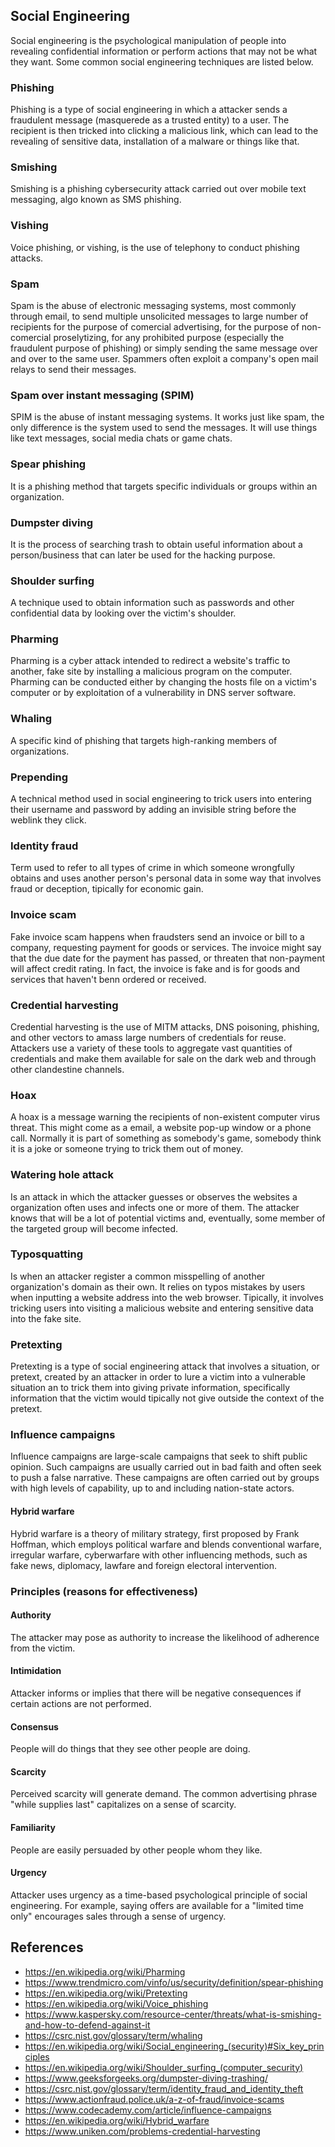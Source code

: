 ## Social Engineering
Social engineering is the psychological manipulation of people into revealing confidential information or perform actions that may not be what they want. Some common social engineering techniques are listed below.

### Phishing
Phishing is a type of social engineering in which a attacker sends a fraudulent message (masquerede as a trusted entity) to a user. The recipient is then tricked into clicking a malicious link, which can lead to the revealing of sensitive data, installation of a malware or things like that.
### Smishing
Smishing is a phishing cybersecurity attack carried out over mobile text messaging, algo known as SMS phishing.
### Vishing
Voice phishing, or vishing, is the use of telephony to conduct phishing attacks.

### Spam
Spam is the abuse of electronic messaging systems, most commonly through email, to send multiple unsolicited messages to large number of recipients for the purpose of comercial advertising, for the purpose of non-comercial proselytizing, for any prohibited purpose (especially the fraudulent purpose of phishing) or simply sending the same message over and over to the same user. Spammers often exploit a company's open mail relays to send their messages.

### Spam over instant messaging (SPIM)
SPIM is the abuse of instant messaging systems. It works just like spam, the only difference is the system used to send the messages. It will use things like text messages, social media chats or game chats.

### Spear phishing
It is a phishing method that targets specific individuals or groups within an organization.

### Dumpster diving
It is the process of searching trash to obtain useful information about a person/business that can later be used for the hacking purpose.

### Shoulder surfing
A technique used to obtain information such as passwords and other confidential data by looking over the victim's shoulder.

### Pharming
Pharming is a cyber attack intended to redirect a website's traffic to another, fake site by installing a malicious program on the computer. Pharming can be conducted either by changing the hosts file on a victim's computer or by exploitation of a vulnerability in DNS server software.
### Whaling
A specific kind of phishing that targets high-ranking members of organizations.
### Prepending
A technical method used in social engineering to trick users into entering their username and password by adding an invisible string before the weblink they click.
### Identity fraud
Term used to refer to all types of crime in which someone wrongfully obtains and uses another person's personal data in some way that involves fraud or deception, tipically for economic gain.

### Invoice scam
Fake invoice scam happens when fraudsters send an invoice or bill to a company, requesting payment for goods or services. The invoice might say that the due date for the payment has passed, or threaten that non-payment will affect credit rating. In fact, the invoice is fake and is for goods and services that haven't benn ordered or received.

### Credential harvesting
Credential harvesting is the use of MITM attacks, DNS poisoning, phishing, and other vectors to amass large numbers of credentials for reuse. Attackers use a variety of these tools to aggregate vast quantities of credentials and make them available for sale on the dark web and through other clandestine channels.

### Hoax
A hoax is a message warning the recipients of non-existent computer virus threat. This might come as a email, a website pop-up window or a phone call. Normally it is part of something as somebody's game, somebody think it is a joke or someone trying to trick them out of money.

### Watering hole attack
Is an attack in which the attacker guesses or observes the websites a organization often uses and infects one or more of them. The attacker knows that will be a lot of potential victims and, eventually, some member of the targeted group will become infected.

### Typosquatting
Is when an attacker register a common misspelling of another organization's domain as their own. It relies on typos mistakes by users when inputting a website address into the web browser. Tipically, it involves tricking users into visiting a malicious website and entering sensitive data into the fake site.

### Pretexting
Pretexting is a type of social engineering attack that involves a situation, or pretext, created by an attacker in order to lure a victim into a vulnerable situation an to trick them into giving private information, specifically information that the victim would tipically not give outside the context of the pretext.

### Influence campaigns
Influence campaigns are large-scale campaigns that seek to shift public opinion. Such campaigns are usually carried out in bad faith and often seek to push a false narrative. These campaigns are often carried out by groups with high levels of capability, up to and including nation-state actors.
#### Hybrid warfare
Hybrid warfare is a theory of military strategy, first proposed by Frank Hoffman, which employs political warfare and blends conventional warfare, irregular warfare, cyberwarfare with other influencing methods, such as fake news, diplomacy, lawfare and foreign electoral intervention.

### Principles (reasons for effectiveness)
#### Authority
The attacker may pose as authority to increase the likelihood of adherence from the victim.
#### Intimidation
Attacker informs or implies that there will be negative consequences if certain actions are not performed.
#### Consensus
People will do things that they see other people are doing.
#### Scarcity
Perceived scarcity will generate demand. The common advertising phrase "while supplies last" capitalizes on a sense of scarcity.
#### Familiarity
People are easily persuaded by other people whom they like.
#### Urgency
Attacker uses urgency as a time-based psychological principle of social engineering. For example, saying offers are available for a "limited time only" encourages sales through a sense of urgency. 

## References
- https://en.wikipedia.org/wiki/Pharming
- https://www.trendmicro.com/vinfo/us/security/definition/spear-phishing
- https://en.wikipedia.org/wiki/Pretexting
- https://en.wikipedia.org/wiki/Voice_phishing
- https://www.kaspersky.com/resource-center/threats/what-is-smishing-and-how-to-defend-against-it
- https://csrc.nist.gov/glossary/term/whaling
- https://en.wikipedia.org/wiki/Social_engineering_(security)#Six_key_principles
- https://en.wikipedia.org/wiki/Shoulder_surfing_(computer_security)
- https://www.geeksforgeeks.org/dumpster-diving-trashing/
- https://csrc.nist.gov/glossary/term/identity_fraud_and_identity_theft
- https://www.actionfraud.police.uk/a-z-of-fraud/invoice-scams
- https://www.codecademy.com/article/influence-campaigns
- https://en.wikipedia.org/wiki/Hybrid_warfare
- https://www.uniken.com/problems-credential-harvesting
